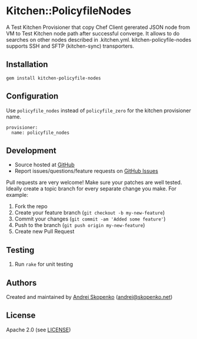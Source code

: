 # <a name="title"></a> Kitchen::PolicyfileNodes

A Test Kitchen Provisioner that copy Chef Client gererated JSON node from VM to Test Kitchen node path after successful converge.
It allows to do searches on other nodes described in .kitchen.yml.
kitchen-policyfile-nodes supports SSH and SFTP (kitchen-sync) transporters.

## <a name="installation"></a> Installation

```
gem install kitchen-policyfile-nodes
```

## <a name="config"></a> Configuration

Use `policyfile_nodes` instead of `policyfile_zero` for the kitchen provisioner name.

```
provisioner:
  name: policyfile_nodes
```

## <a name="development"></a> Development

* Source hosted at [GitHub][repo]
* Report issues/questions/feature requests on [GitHub Issues][issues]

Pull requests are very welcome! Make sure your patches are well tested.
Ideally create a topic branch for every separate change you make. For
example:

1. Fork the repo
2. Create your feature branch (`git checkout -b my-new-feature`)
3. Commit your changes (`git commit -am 'Added some feature'`)
4. Push to the branch (`git push origin my-new-feature`)
5. Create new Pull Request

## <a name="testing"></a> Testing

1. Run `rake` for unit testing

## <a name="authors"></a> Authors

Created and maintained by [Andrei Skopenko][author] (<andrei@skopenko.net>)

## <a name="license"></a> License

Apache 2.0 (see [LICENSE][license])


[author]:           https://github.com/scopenco
[issues]:           https://github.com/scopenco/kitchen-policyfile-nodes/issues
[license]:          https://github.com/scopenco/kitchen-policyfile-nodes/blob/master/LICENSE
[repo]:             https://github.com/scopenco/kitchen-policyfile-nodes
[driver_usage]:     http://docs.kitchen-ci.org/drivers/usage
[chef_omnibus_dl]:  http://www.getchef.com/chef/install/
